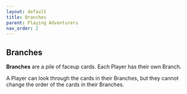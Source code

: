 ```yaml
---
layout: default
title: Branches
parent: Playing Adventurers
nav_order: 2
---
```


## Branches

**Branches** are a pile of faceup cards. Each Player has their own Branch.  

A Player can look through the cards in their Branches, but they cannot change the order of the cards in their Branches.